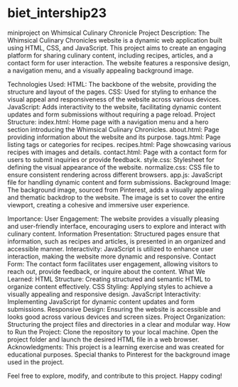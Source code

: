# biet_intership23
miniproject on Whimsical Culinary Chronicle
 Project Description:
The Whimsical Culinary Chronicles website is a dynamic web application built using HTML, CSS, and JavaScript. This project aims to create an engaging platform for sharing culinary content, including recipes, articles, and a contact form for user interaction. The website features a responsive design, a navigation menu, and a visually appealing background image.

Technologies Used:
HTML: The backbone of the website, providing the structure and layout of the pages.
CSS: Used for styling to enhance the visual appeal and responsiveness of the website across various devices.
JavaScript: Adds interactivity to the website, facilitating dynamic content updates and form submissions without requiring a page reload.
Project Structure:
index.html: Home page with a navigation menu and a hero section introducing the Whimsical Culinary Chronicles.
about.html: Page providing information about the website and its purpose.
tags.html: Page listing tags or categories for recipes.
recipes.html: Page showcasing various recipes with images and details.
contact.html: Page with a contact form for users to submit inquiries or provide feedback.
style.css: Stylesheet for defining the visual appearance of the website.
normalize.css: CSS file to ensure consistent rendering across different browsers.
app.js: JavaScript file for handling dynamic content and form submissions.
Background Image:
The background image, sourced from Pinterest, adds a visually appealing and thematic backdrop to the website. The image is set to cover the entire viewport, creating a cohesive and immersive user experience.

Importance:
User Engagement: The website provides a visually pleasing and user-friendly interface, encouraging users to explore and interact with culinary content.
Information Presentation: Structured pages ensure that information, such as recipes and articles, is presented in an organized and accessible manner.
Interactivity: JavaScript is utilized to enhance user interaction, making the website more dynamic and responsive.
Contact Form: The contact form facilitates user engagement, allowing visitors to reach out, provide feedback, or inquire about the content.
What We Learned:
HTML Structure: Creating structured and semantic HTML to organize content effectively.
CSS Styling: Applying styles to achieve a visually appealing and responsive design.
JavaScript Interactivity: Implementing JavaScript for dynamic content updates and form submissions.
Responsive Design: Ensuring the website is accessible and looks good across various devices and screen sizes.
Project Organization: Structuring the project files and directories in a clear and modular way.
How to Run the Project:
Clone the repository to your local machine.
Open the project folder and launch the desired HTML file in a web browser.
Acknowledgments:
This project is a learning exercise and was created for educational purposes. Special thanks to Pinterest for the background image used in the project.

Feel free to explore, modify, and contribute to this project. Happy coding!





